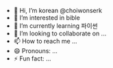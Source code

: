 - 👋 Hi, I’m korean @choiwonserk
- 👀 I’m interested in bible
- 🌱 I’m currently learning 파이썬
- 💞️ I’m looking to collaborate on ...
- 📫 How to reach me ...
- 😄 Pronouns: ...
- ⚡ Fun fact: ...

<!---
choiwonserk/choiwonserk is a ✨ special ✨ repository because its `README.md` (this file) appears on your GitHub profile.
You can click the Preview link to take a look at your changes.
--->
